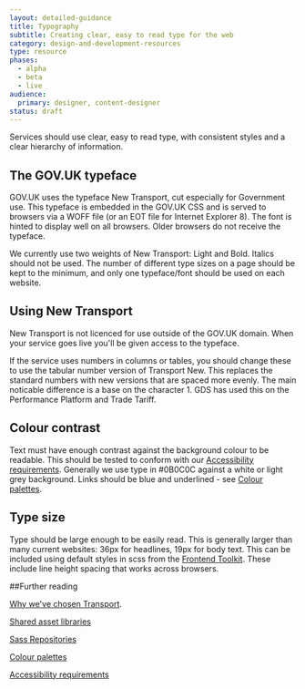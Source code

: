 ```yaml
---
layout: detailed-guidance
title: Typography
subtitle: Creating clear, easy to read type for the web
category: design-and-development-resources
type: resource
phases:
  - alpha
  - beta
  - live
audience:
  primary: designer, content-designer
status: draft
---
```


Services should use clear, easy to read type, with consistent styles and a clear hierarchy of information.

## The GOV.UK typeface

GOV.UK uses the typeface New Transport, cut especially for Government use. This typeface is embedded in the GOV.UK CSS and is served to browsers via a WOFF file (or an EOT file for Internet Explorer 8). The font is hinted to display well on all browsers. Older browsers do not receive the typeface.

We currently use two weights of New Transport: Light and Bold. Italics should not be used. The number of different type sizes on a page should be kept to the minimum, and only one typeface/font should be used on each website.

## Using New Transport

New Transport is not licenced for use outside of the GOV.UK domain. When your service goes live you'll be given access to the typeface.

If the service uses numbers in columns or tables, you should change these to use the tabular number version of Transport New. This replaces the standard numbers with new versions that are spaced more evenly. The main noticable difference is a base on the character 1. GDS has used this on the Performance Platform and Trade Tariff.


## Colour contrast

Text must have enough contrast against the background colour to be readable. This should be tested to conform with our [Accessibility requirements](/content-and-design/accessibility.html). Generally we use type in #0B0C0C against a white or light grey background. Links should be blue and underlined - see [Colour palettes](/content-and-design/design-and-development-resources/colour-palettes.html).

## Type size

Type should be large enough to be easily read. This is generally larger than many current websites: 36px for headlines, 19px for body text. This can be included using default styles in scss from the [Frontend Toolkit](/content-and-design/design-and-development-resources/sass-repositories.html). These include line height spacing that works across browsers.


##Further reading

[Why we've chosen Transport](http://digital.cabinetoffice.gov.uk/2012/07/05/a-few-notes-on-typography/).

[Shared asset libraries](/content-and-design/design-and-development-resources/shared-asset-libraries.html)

[Sass Repositories](/content-and-design/design-and-development-resources/sass-repositories.html)

[Colour palettes](/content-and-design/design-and-development-resources/colour-palettes.html)

[Accessibility requirements](/content-and-design/accessibility.html)
